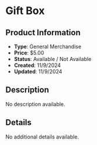 # Gift Box

## Product Information
- **Type**: General Merchandise
- **Price**: $5.00
- **Status**: Available / Not Available
- **Created**: 11/9/2024
- **Updated**: 11/9/2024

## Description
No description available.



## Details
No additional details available.
